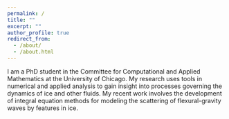 ```yaml
---
permalink: /
title: ""
excerpt: ""
author_profile: true
redirect_from: 
  - /about/
  - /about.html
---
```


I am a PhD student in the Committee for Computational and Applied Mathematics at the University of Chicago. My research uses tools in numerical and applied analysis to gain insight into processes governing the dynamics of ice and other fluids. My recent work involves the development of integral equation methods for modeling the scattering of flexural-gravity waves by features in ice. 

